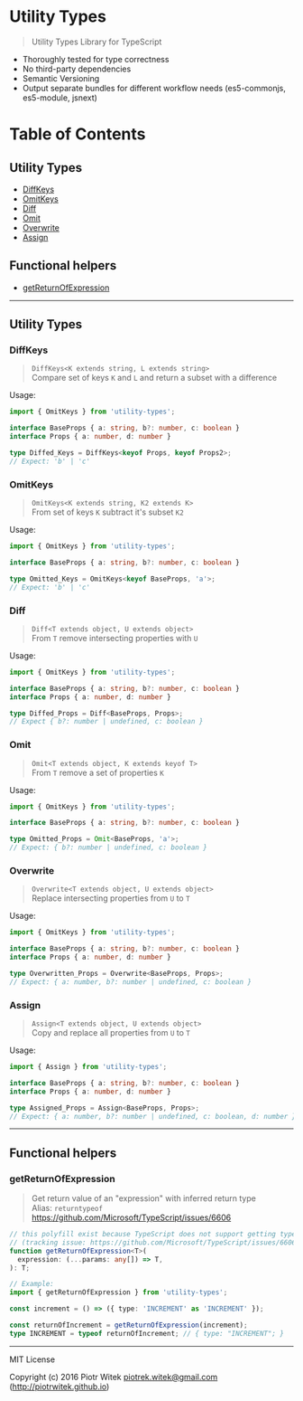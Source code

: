 # Utility Types
> Utility Types Library for TypeScript

- Thoroughly tested for type correctness
- No third-party dependencies
- Semantic Versioning
- Output separate bundles for different workflow needs (es5-commonjs, es5-module, jsnext)

# Table of Contents

## Utility Types
- [DiffKeys](#diffkeys)
- [OmitKeys](#omitkeys)
- [Diff](#diff)
- [Omit](#omit)
- [Overwrite](#overwrite)
- [Assign](#assign)

## Functional helpers
- [getReturnOfExpression](#getreturnofexpression)

---

## Utility Types

### DiffKeys
> `DiffKeys<K extends string, L extends string>`  
> Compare set of keys `K` and `L` and return a subset with a difference  

Usage:
```ts
import { OmitKeys } from 'utility-types';

interface BaseProps { a: string, b?: number, c: boolean }
interface Props { a: number, d: number }

type Diffed_Keys = DiffKeys<keyof Props, keyof Props2>;
// Expect: 'b' | 'c'
```

### OmitKeys
> `OmitKeys<K extends string, K2 extends K>`  
> From set of keys `K` subtract it's subset `K2`  

Usage:
```ts
import { OmitKeys } from 'utility-types';

interface BaseProps { a: string, b?: number, c: boolean }

type Omitted_Keys = OmitKeys<keyof BaseProps, 'a'>;
// Expect: 'b' | 'c'
```

### Diff
> `Diff<T extends object, U extends object>`  
> From `T` remove intersecting properties with `U`  

Usage:
```ts
import { OmitKeys } from 'utility-types';

interface BaseProps { a: string, b?: number, c: boolean }
interface Props { a: number, d: number }

type Diffed_Props = Diff<BaseProps, Props>;
// Expect { b?: number | undefined, c: boolean }
```

### Omit
> `Omit<T extends object, K extends keyof T>`  
> From `T` remove a set of properties `K`  

Usage:
```ts
import { OmitKeys } from 'utility-types';

interface BaseProps { a: string, b?: number, c: boolean }

type Omitted_Props = Omit<BaseProps, 'a'>;
// Expect: { b?: number | undefined, c: boolean }
```

### Overwrite
> `Overwrite<T extends object, U extends object>`  
> Replace intersecting properties from `U` to `T`  

Usage:
```ts
import { OmitKeys } from 'utility-types';

interface BaseProps { a: string, b?: number, c: boolean }
interface Props { a: number, d: number }

type Overwritten_Props = Overwrite<BaseProps, Props>;
// Expect: { a: number, b?: number | undefined, c: boolean }
```

### Assign
> `Assign<T extends object, U extends object>`  
> Copy and replace all properties from `U` to `T`  

Usage:
```ts
import { Assign } from 'utility-types';

interface BaseProps { a: string, b?: number, c: boolean }
interface Props { a: number, d: number }

type Assigned_Props = Assign<BaseProps, Props>;
// Expect: { a: number, b?: number | undefined, c: boolean, d: number }
```

---

## Functional helpers

### getReturnOfExpression
> Get return value of an "expression" with inferred return type  
Alias: `returntypeof`
https://github.com/Microsoft/TypeScript/issues/6606  

```ts
// this polyfill exist because TypeScript does not support getting type of expression 
// (tracking issue: https://github.com/Microsoft/TypeScript/issues/6606)
function getReturnOfExpression<T>(
  expression: (...params: any[]) => T,
): T;

// Example:
import { getReturnOfExpression } from 'utility-types';

const increment = () => ({ type: 'INCREMENT' as 'INCREMENT' });

const returnOfIncrement = getReturnOfExpression(increment);
type INCREMENT = typeof returnOfIncrement; // { type: "INCREMENT"; }
```

---
MIT License

Copyright (c) 2016 Piotr Witek <piotrek.witek@gmail.com> (http://piotrwitek.github.io)
